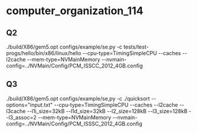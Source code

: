 # computer_organization_114
##  Q2
./build/X86/gem5.opt configs/example/se.py -c tests/test-progs/hello/bin/x86/linux/hello --cpu-type=TimingSimpleCPU --caches --l2cache --mem-type=NVMainMemory --nvmain-config=../NVMain/Config/PCM_ISSCC_2012_4GB.config

## Q3
./build/X86/gem5.opt configs/example/se,py -c ./quicksort --options="input.txt" --cpu-type=TimingSimpleCPU --caches --l2cache --l3cache --l1i_size=32kB --l1d_size=32kB --l2_size=128kB --l3_size=128kB --l3_assoc=2 --mem-type=NVMainMemory --nvmain-config=../NVMain/Config/PCM_ISSSC_2012_4GB.config
